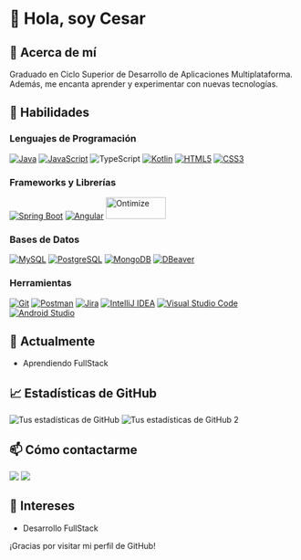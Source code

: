 

# 👋 Hola, soy Cesar
 
## 💭 Acerca de mí
 
Graduado en Ciclo Superior de Desarrollo de Aplicaciones Multiplataforma. Además, me encanta aprender y experimentar con nuevas tecnologías.
 
## 🚀 Habilidades
 
### Lenguajes de Programación
[![Java](https://img.shields.io/badge/Java-ED8B00?style=for-the-badge&logo=java&logoColor=white)](https://docs.oracle.com/en/java/)
[![JavaScript](https://img.shields.io/badge/JavaScript-323330?style=for-the-badge&logo=javascript&logoColor=F7DF1E)](https://developer.mozilla.org/en-US/docs/Web/JavaScript)
![TypeScript](https://img.shields.io/badge/TypeScript-007ACC?style=for-the-badge&logo=typescript&logoColor=white)
[![Kotlin](https://img.shields.io/badge/Kotlin-0095D5?style=for-the-badge&logo=kotlin&logoColor=white)](https://kotlinlang.org/)
[![HTML5](https://img.shields.io/badge/HTML5-E34F26?style=for-the-badge&logo=html5&logoColor=white)](https://developer.mozilla.org/en-US/docs/Web/Guide/HTML/HTML5) 
[![CSS3](https://img.shields.io/badge/CSS3-1572B6?style=for-the-badge&logo=css3&logoColor=white)](https://developer.mozilla.org/en-US/docs/Web/CSS)



### Frameworks y Librerías
[![Spring Boot](https://img.shields.io/badge/Spring_Boot-6DB33F?style=for-the-badge&logo=spring-boot&logoColor=white)](https://spring.io/projects/spring-boot)
[![Angular](https://img.shields.io/badge/Angular-DD0031?style=for-the-badge&logo=angular&logoColor=white)](https://angular.io/docs)
[<img src="https://www.ontimize.com/xwiki/bin/download/Ontimize+Training/WebHome/ontimize-logo.png" alt="Ontimize" height="38" width="105">](https://ontimize.github.io/docs/v3/)


### Bases de Datos
[![MySQL](https://img.shields.io/badge/MySQL-4479A1?style=for-the-badge&logo=mysql&logoColor=white)](https://dev.mysql.com/doc/)
[![PostgreSQL](https://img.shields.io/badge/PostgreSQL-316192?style=for-the-badge&logo=postgresql&logoColor=white)](https://www.postgresql.org/docs/)
[![MongoDB](https://img.shields.io/badge/MongoDB-4EA94B?style=for-the-badge&logo=mongodb&logoColor=white)](https://docs.mongodb.com/)
[![DBeaver](https://img.shields.io/badge/DBeaver-00ACC1?style=for-the-badge&logo=dbeaver&logoColor=white)](https://dbeaver.io/)

### Herramientas
[![Git](https://img.shields.io/badge/Git-F05032?style=for-the-badge&logo=git&logoColor=white)](https://git-scm.com/doc)
[![Postman](https://img.shields.io/badge/Postman-FF6C37?style=for-the-badge&logo=postman&logoColor=white)](https://www.postman.com/)
[![Jira](https://img.shields.io/badge/Jira-0052CC?style=for-the-badge&logo=jira&logoColor=white)](https://www.atlassian.com/software/jira)
[![IntelliJ IDEA](https://img.shields.io/badge/IntelliJ_IDEA-000000?style=for-the-badge&logo=intellij-idea&logoColor=white)](https://www.jetbrains.com/idea/)
[![Visual Studio Code](https://img.shields.io/badge/Visual_Studio_Code-007ACC?style=for-the-badge&logo=visual-studio-code&logoColor=white)](https://code.visualstudio.com/) 
[![Android Studio](https://img.shields.io/badge/Android_Studio-3DDC84?style=for-the-badge&logo=android-studio&logoColor=white)](https://developer.android.com/studio/)



 
## 🌱 Actualmente
 
- Aprendiendo FullStack
 
## 📈 Estadísticas de GitHub

![Tus estadísticas de GitHub](https://github-readme-stats.vercel.app/api?username=DeadSerker&show_icons=true&theme=radical&count_private=true)
![Tus estadísticas de GitHub 2](https://github-readme-stats.vercel.app/api/top-langs/?username=DeadSerker&layout=compact&langs_count=16&theme=dracula)



 
## 📫 Cómo contactarme

 <div> 
  <a href="https://www.linkedin.com/in/DeadSerker" target="_blank"><img src="https://img.shields.io/badge/-LinkedIn-%230077B5?style=for-the-badge&logo=linkedin&logoColor=white" target="_blank"></a> 
  <a href = "mailto: cesar.dev@outlook.es"><img src="https://img.shields.io/badge/-Gmail-%23333?style=for-the-badge&logo=gmail&logoColor=white" target="_blank"></a>
</div>

 
## 🎨 Intereses
 
- Desarrollo FullStack
 
¡Gracias por visitar mi perfil de GitHub!
